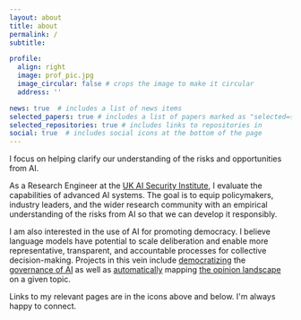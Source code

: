 ```yaml
---
layout: about
title: about
permalink: /
subtitle:

profile:
  align: right
  image: prof_pic.jpg
  image_circular: false # crops the image to make it circular
  address: ''

news: true  # includes a list of news items
selected_papers: true # includes a list of papers marked as "selected={true}"
selected_repositories: true # includes links to repositories in 
social: true  # includes social icons at the bottom of the page
---
```


I focus on helping clarify our understanding of the risks and opportunities from AI.

As a Research Engineer at the [UK AI Security Institute](https://www.aisi.gov.uk), I evaluate the capabilities of advanced AI systems. The goal is to equip policymakers, industry leaders, and the wider research community with an empirical understanding of the risks from AI so that we can develop it responsibly.

I am also interested in the use of AI for promoting democracy. I believe language models have potential to scale deliberation and enable more representative, transparent, and accountable processes for collective decision-making. Projects in this vein include [democratizing](https://openai.com/blog/democratic-inputs-to-ai-grant-program-update) the [governance of AI](https://www.anthropic.com/news/collective-constitutional-ai-aligning-a-language-model-with-public-input) as well as [automatically](https://compdemocracy.org) mapping [the opinion landscape](https://ai.objectives.institute/talk-to-the-city) on a given topic.

Links to my relevant pages are in the icons above and below. I'm always happy to connect.
